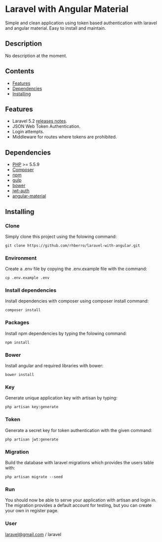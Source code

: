 # Laravel with Angular Material
Simple and clean application using token based authentication with laravel and angular material. Easy to install and maintain.

## Description
No description at the moment.

## Contents
- [Features](#features)
- [Dependencies](#dependencies)
- [Installing](#installing)

## Features
- Laravel 5.2 [releases notes](https://laravel.com/docs/5.2/releases).
- JSON Web Token Authentication.
- Login attempts.
- Middleware for routes where tokens are prohibited.

## Dependencies
* [PHP](http://php.net/supported-versions.php) >= 5.5.9
* [Composer](https://getcomposer.org/)
* [npm](https://www.npmjs.com/)
* [gulp](http://gulpjs.com/)
* [bower](http://bower.io/)
* [jwt-auth](https://github.com/tymondesigns/jwt-auth/issues/89)
* [angular-material](https://material.angularjs.org/latest/)

## Installing

### Clone

Simply clone this project using the folowing command:

```
git clone https://github.com/rhberro/laravel-with-angular.git
```

### Environment

Create a .env file by copying the .env.example file with the command:

```
cp .env.example .env
```

### Install dependencies

Install dependencies with composer using composer install command:

```
composer install
```

### Packages

Install npm dependencies by typing the folowing command:

```
npm install
```

### Bower

Install angular and required libraries with bower:

```
bower install
```

### Key

Generate unique application key with artisan by typing:

```
php artisan key:generate
```

### Token

Generate a secret key for token authentication with the given command:

```
php artisan jwt:generate
```

### Migration

Build the database with laravel migrations which provides the users table with:

```
php artisan migrate --seed
```

### Run

You should now be able to serve your application with artisan and login in. The migration provides a default account for testing, but you can create your own in register page.

### User

laravel@gmail.com / laravel